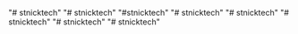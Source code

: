 "# stnicktech" 
"# stnicktech" 
"#stnicktech" 
"# stnicktech" 
"# stnicktech" 
"# stnicktech" 
"# stnicktech" 
"# stnicktech" 
